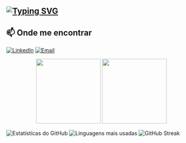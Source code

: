 ## [![Typing SVG](https://readme-typing-svg.herokuapp.com?color=36BCF7&lines=Olá,+sou+o+Tiago!+👋;Estudante+de+Engenharia+Informática+e+Computação;Tenho+22+anos,+sou+natural+de+Barcelos)](https://git.io/typing-svg)

## 📫 Onde me encontrar

[![LinkedIn](https://img.shields.io/badge/-LinkedIn-blue?logo=linkedin&style=flat-square)](https://www.linkedin.com/in/tiagoalexoliveira/)
[![Email](https://img.shields.io/badge/-Email-red?logo=gmail&style=flat-square)](mailto:tiagoalexneiva@gmail.com)


<div align="center">
  <img height="170em" src="https://github-readme-stats.vercel.app/api?username=tiagoleic02&show_icons=true&theme=tokyonight&include_all_commits=true&count_private=true"/>
    <img height="170em" src=![Linguagens mais usadas](https://github-readme-stats.vercel.app/api/top-langs/?username=tiagoleic02&layout=compact&theme=moltack)/>
  <img height="1" src="https://komarev.com/ghpvc/?username=tiagoleic02&color=blue"/>
</div>

![Estatísticas do GitHub](https://github-readme-stats.vercel.app/api?username=tiagoleic02&show_icons=true&theme=moltack)
![Linguagens mais usadas](https://github-readme-stats.vercel.app/api/top-langs/?username=tiagoleic02&layout=compact&theme=moltack)
![GitHub Streak](https://streak-stats.demolab.com?user=tiagoleic02&theme=moltack)



<!--
**tiagoleic02/tiagoleic02** is a ✨ _special_ ✨ repository because its `README.md` (this file) appears on your GitHub profile.

Here are some ideas to get you started:

- 🔭 I’m currently working on ...
- 🌱 I’m currently learning ...
- 👯 I’m looking to collaborate on ...
- 🤔 I’m looking for help with ...
- 💬 Ask me about ...
- 📫 How to reach me: ...
- 😄 Pronouns: ...
- ⚡ Fun fact: ...
-->
